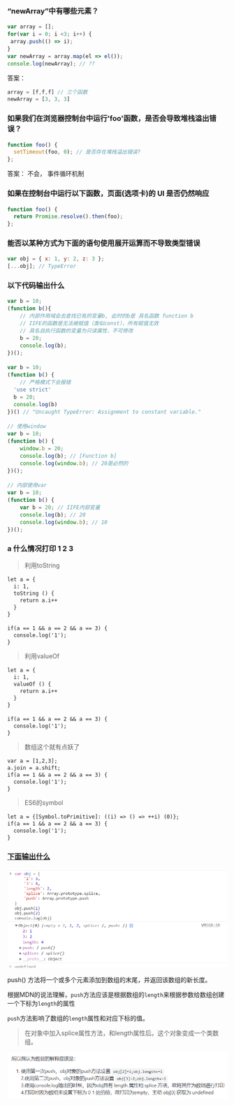 ### “newArray”中有哪些元素？
```js
var array = [];
for(var i = 0; i <3; i++) {
 array.push(() => i);
}
var newArray = array.map(el => el());
console.log(newArray); // ??   
```
答案：  
```js
array = [f,f,f] // 三个函数
newArray = [3, 3, 3]
```

### 如果我们在浏览器控制台中运行'foo'函数，是否会导致堆栈溢出错误？
```js
function foo() {
  setTimeout(foo, 0); // 是否存在堆栈溢出错误?
};    

```

答案： 不会， 事件循环机制

###  如果在控制台中运行以下函数，页面(选项卡)的 UI 是否仍然响应

```js
function foo() {
  return Promise.resolve().then(foo);
};    
```

### 能否以某种方式为下面的语句使用展开运算而不导致类型错误
```js
var obj = { x: 1, y: 2, z: 3 };
[...obj]; // TypeError 
```

 

### 以下代码输出什么

```js
var b = 10;
(function b(){
    // 内部作用域会去查找已有的变量b, 此时的b是 具名函数 function b
    // IIFE的函数是无法被赋值（类似const），所有赋值无效
    // 具名自执行函数的变量为只读属性，不可修改
    b = 20;
    console.log(b); 
})();

var b = 10;
(function b() {
    // 严格模式下会报错
  'use strict'
  b = 20;
  console.log(b)
})() // "Uncaught TypeError: Assignment to constant variable."

// 使用window
var b = 10;
(function b() {
    window.b = 20; 
    console.log(b); // [Function b]
    console.log(window.b); // 20是必然的
})();

// 内部使用var
var b = 10;
(function b() {
    var b = 20; // IIFE内部变量
    console.log(b); // 20
   	console.log(window.b); // 10 
})();
```

### a 什么情况打印 1 2 3

> 利用toString

```
let a = {
  i: 1,
  toString () {
    return a.i++
  }
}

if(a == 1 && a == 2 && a == 3) {
  console.log('1');
}
```

> 利用valueOf

```
let a = {
  i: 1,
  valueOf () {
    return a.i++
  }
}

if(a == 1 && a == 2 && a == 3) {
  console.log('1');
}
```

> 数组这个就有点妖了

```
var a = [1,2,3];
a.join = a.shift;
if(a == 1 && a == 2 && a == 3) {
  console.log('1');
}
```

> ES6的symbol

```
let a = {[Symbol.toPrimitive]: ((i) => () => ++i) (0)};
if(a == 1 && a == 2 && a == 3) {
  console.log('1');
}
```



### [下面输出什么](https://github.com/Advanced-Frontend/Daily-Interview-Question/issues/76)

![1567692607032](../img/1567692607032.png)

push() 方法将一个或多个元素添加到数组的末尾，并返回该数组的新长度。

根据MDN的说法理解，`push`方法应该是根据数组的`length`来根据参数给数组创建一个下标为`length`的属性

`push`方法影响了数组的`length`属性和对应下标的值。

>  在对象中加入splice属性方法，和length属性后。这个对象变成一个类数组。

![1567692731325](../img/1567692731325.png)